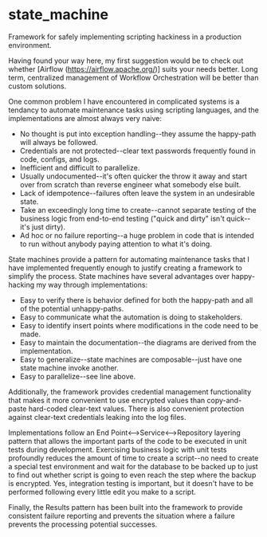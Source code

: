 # state_machine
Framework for safely implementing scripting hackiness in a production environment.

Having found your way here, my first suggestion would be to check out whether [Airflow (https://airflow.apache.org/)] suits your needs better.  Long term, centralized management of Workflow Orchestration will be better than custom solutions.

One common problem I have encountered in complicated systems is a tendancy to automate maintenance tasks using scripting languages, and the implementations are almost always very naive:

* No thought is put into exception handling--they assume the happy-path will always be followed.
* Credentials are not protected--clear text passwords frequently found in code, configs, and logs.
* Inefficient and difficult to parallelize.
* Usually undocumented--it's often quicker the throw it away and start over from scratch than reverse engineer what somebody else built.
* Lack of idempotence--failures often leave the system in an undesirable state.
* Take an exceedingly long time to create--cannot separate testing of the business logic from end-to-end testing ("quick and dirty" isn't quick--it's just dirty).
* Ad hoc or no failure reporting--a huge problem in code that is intended to run without anybody paying attention to what it's doing.

State machines provide a pattern for automating maintenance tasks that I have implemented frequently enough to justify creating a framework to simplify the process.  State machines have several advantages over happy-hacking my way through implementations:

* Easy to verify there is behavior defined for both the happy-path and all of the potential unhappy-paths.
* Easy to communicate what the automation is doing to stakeholders.
* Easy to identify insert points where modifications in the code need to be made.
* Easy to maintain the documentation--the diagrams are derived from the implementation.
* Easy to generalize--state machines are composable--just have one state machine invoke another.
* Easy to parallelize--see line above.

Additionally, the framework provides credential management functionality that makes it more convenient to use encrypted values than copy-and-paste hard-coded clear-text values.  There is also convenient protection against clear-text credentials leaking into the log files.

Implementations follow an End Point<-->Service<-->Repository layering pattern that allows the important parts of the code to be executed in unit tests during development.  Exercising business logic with unit tests profoundly reduces the amount of time to create a script--no need to create a special test environment and wait for the database to be backed up to just to find out whether script is going to even reach the step where the backup is encrypted.  Yes, integration testing is important, but it doesn't have to be performed following every little edit you make to a script.

Finally, the Results pattern has been built into the framework to provide consistent failure reporting and prevents the situation where a failure prevents the processing potential successes.